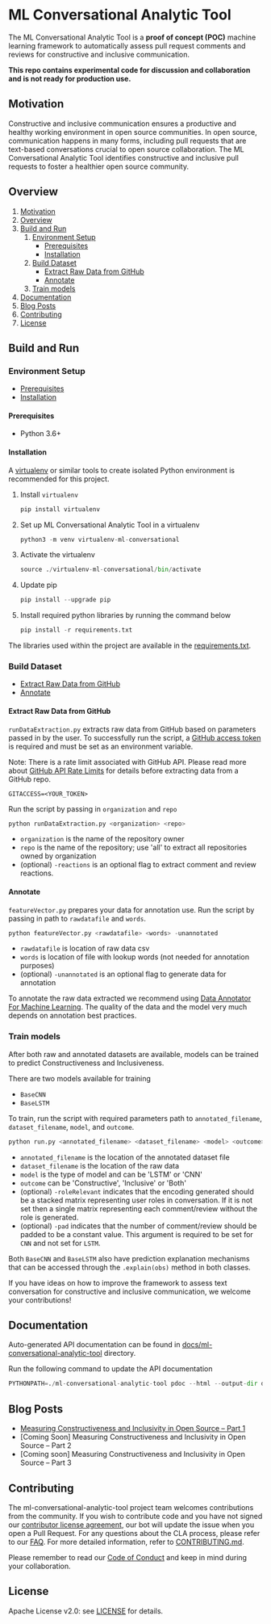# ML Conversational Analytic Tool

The ML Conversational Analytic Tool is a **proof of concept (POC)** machine learning framework to automatically assess
pull request comments and reviews for constructive and inclusive communication.

**This repo contains experimental code for discussion and collaboration and is not ready for production use.**

## Motivation

Constructive and inclusive communication ensures a productive and healthy working environment in open source
communities. In open source, communication happens in many forms, including pull requests that are text-based
conversations crucial to open source collaboration. The ML Conversational Analytic Tool identifies constructive and
inclusive pull requests to foster a healthier open source community.

## Overview

1. [Motivation](#motivation)
2. [Overview](#overview)
3. [Build and Run](#build-and-run)
    1. [Environment Setup](#environment-setup)
        - [Prerequisites](#prerequisites)
        - [Installation](#installation)
    2. [Build Dataset](#build-dataset)
        - [Extract Raw Data from GitHub](#extract-raw-data-from-github)
        - [Annotate](#annotate)
    3. [Train models](#train-models)
4. [Documentation](#documentation)
5. [Blog Posts](#blog-posts)
6. [Contributing](#contributing)
7. [License](#license)

## Build and Run

### Environment Setup

- [Prerequisites](#prerequisites)
- [Installation](#installation)

#### Prerequisites

- Python 3.6+

#### Installation

A [virtualenv](https://packaging.python.org/guides/installing-using-pip-and-virtual-environments/) or similar tools to
create isolated Python environment is recommended for this project.

1. Install `virtualenv`
   ```python
   pip install virtualenv
   ```

2. Set up ML Conversational Analytic Tool in a virtualenv
   ```python
   python3 -m venv virtualenv-ml-conversational
   ```

3. Activate the virtualenv
   ```python
   source ./virtualenv-ml-conversational/bin/activate
   ```

4. Update pip
   ```python
   pip install --upgrade pip
   ```

5. Install required python libraries by running the command below
   ```python
   pip install -r requirements.txt
   ```

The libraries used within the project are available in the [requirements.txt](./requirements.txt).

### Build Dataset

- [Extract Raw Data from GitHub](#extract-raw-data-from-github)
- [Annotate](#annotate)

#### Extract Raw Data from GitHub

`runDataExtraction.py` extracts raw data from GitHub based on parameters passed in by the user. To successfully run the
script, a [GitHub access token](https://docs.github.com/en/github/authenticating-to-github/keeping-your-account-and-data-secure/creating-a-personal-access-token)
is required and must be set as an environment variable.

Note: There is a rate limit associated with GitHub API. Please read more about
[GitHub API Rate Limits](https://docs.github.com/en/rest/overview/resources-in-the-rest-api#rate-limiting) for details
before extracting data from a GitHub repo.

```
GITACCESS=<YOUR_TOKEN>
```

Run the script by passing in `organization` and `repo`  
```python
python runDataExtraction.py <organization> <repo>
```

- `organization` is the name of the repository owner
- `repo` is the name of the repository; use 'all' to extract all repositories owned by organization
- (optional) `-reactions` is an optional flag to extract comment and review reactions.

#### Annotate

`featureVector.py` prepares your data for annotation use. Run the script by passing in path to `rawdatafile` and `words`.

```python
python featureVector.py <rawdatafile> <words> -unannotated
```

- `rawdatafile` is location of raw data csv
- `words` is location of file with lookup words (not needed for annotation purposes)
- (optional) `-unannotated` is an optional flag to generate data for annotation

To annotate the raw data extracted we recommend using
[Data Annotator For Machine Learning](https://github.com/vmware/data-annotator-for-machine-learning). The quality of
the data and the model very much depends on annotation best practices.

### Train models

After both raw and annotated datasets are available, models can be trained to predict Constructiveness and Inclusiveness.

There are two models available for training

- `BaseCNN`
- `BaseLSTM`

To train, run the script with required parameters path to `annotated_filename`, `dataset_filename`, `model`, and `outcome`.

```python
python run.py <annotated_filename> <dataset_filename> <model> <outcome>
```

- `annotated_filename` is the location of the annotated dataset file
- `dataset_filename` is the location of the raw data
- `model` is the type of model and can be 'LSTM' or 'CNN'
- `outcome` can be 'Constructive', 'Inclusive' or 'Both'
- (optional) `-roleRelevant` indicates that the encoding generated should be a stacked matrix representing user roles in
  conversation. If it is not set then a single matrix representing each comment/review without the role is generated.
- (optional) `-pad` indicates that the number of comment/review should be padded to be a constant value. This argument
  is required to be set for `CNN` and not set for `LSTM`.

Both `BaseCNN` and `BaseLSTM` also have prediction explanation mechanisms that can be accessed through the
`.explain(obs)` method in both classes.

If you have ideas on how to improve the framework to assess text conversation for constructive and inclusive
communication, we welcome your contributions!

## Documentation

Auto-generated API documentation can be found in
[docs/ml-conversational-analytic-tool](./docs/ml-conversational-analytic-tool) directory.

Run the following command to update the API documentation

```python
PYTHONPATH=./ml-conversational-analytic-tool pdoc --html --output-dir docs ml-conversational-analytic-tool
```

## Blog Posts

- [Measuring Constructiveness and Inclusivity in Open Source – Part 1](https://blogs.vmware.com/opensource/2021/09/17/measuring-constructiveness-and-inclusivity-in-open-source-part-1/)
- [Coming Soon] Measuring Constructiveness and Inclusivity in Open Source – Part 2
- [Coming soon] Measuring Constructiveness and Inclusivity in Open Source – Part 3

## Contributing

The ml-conversational-analytic-tool project team welcomes contributions from the community. If you wish to contribute
code and you have not signed our [contributor license agreement](https://cla.vmware.com/cla/1/preview), our bot will
update the issue when you open a Pull Request. For any questions about the CLA process, please refer to
our [FAQ](https://cla.vmware.com/faq). For more detailed information, refer to [CONTRIBUTING.md](CONTRIBUTING.md).

Please remember to read our [Code of Conduct](CODE_OF_CONDUCT.md) and keep in mind during your collaboration.

## License

Apache License v2.0: see [LICENSE](./LICENSE) for details.

